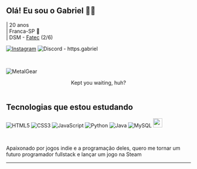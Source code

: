 <!--
**Gabriel-C137/Gabriel-C137** is a ✨ _special_ ✨ repository because its `README.md` (this file) appears on your GitHub profile.

Here are some ideas to get you started:

- 🔭 I’m currently working on ...
- 🌱 I’m currently learning ...
- 👯 I’m looking to collaborate on ...
- 🤔 I’m looking for help with ...
- 💬 Ask me about ...
- 📫 How to reach me: ...
- 😄 Pronouns: ...
- ⚡ Fun fact: ...
-->

## Olá! Eu sou o Gabriel 🙋‍♂️
| 20 anos<br>
| Franca-SP 🌆<br>
| DSM - [Fatec](https://site.fatecfranca.edu.br/) (2/6)

[![Instagram](https://img.shields.io/badge/Instagram-E4405F?style=for-the-badge&logo=instagram&logoColor=white)](https://www.instagram.com/gabriel_c137)
![Discord](https://img.shields.io/badge/Discord-7289DA?style=for-the-badge&logo=discord&logoColor=white) - https.gabriel

<br>

![MetalGear](https://github.com/Gabriel-C137/Gabriel-C137/assets/91295561/7f9800a0-4908-464e-b78f-3acc6eedf35e)

<div align="center">Kept you waiting, huh?</div>

<br>

## Tecnologias que estou estudando

<div style="display: inline_block">
  
  ![HTML5](https://img.shields.io/badge/HTML5-E34F26?style=for-the-badge&logo=html5&logoColor=white)
  ![CSS3](https://img.shields.io/badge/CSS3-1572B6?style=for-the-badge&logo=css3&logoColor=white)
  ![JavaScript](https://img.shields.io/badge/JavaScript-F7DF1E?style=for-the-badge&logo=javascript&logoColor=black)
  ![Python](https://img.shields.io/badge/python-3670A0?style=for-the-badge&logo=python&logoColor=ffdd54)
  ![Java](https://img.shields.io/badge/java-%23ED8B00.svg?style=for-the-badge&logo=openjdk&logoColor=white)
  ![MySQL](https://img.shields.io/badge/MySQL-00000F?style=for-the-badge&logo=mysql&logoColor=white)
  <img height="25" src="https://cdn.discordapp.com/emojis/761076486454378506.webp">
</div><br/>

Apaixonado por jogos indie e a programação deles, quero me tornar um futuro programador fullstack e lançar um jogo na Steam
<hr>

